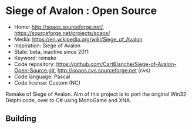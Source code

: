 # Siege of Avalon : Open Source

- Home: http://soaos.sourceforge.net/, https://sourceforge.net/projects/soaos/
- Media: https://en.wikipedia.org/wiki/Siege_of_Avalon
- Inspiration: Siege of Avalon
- State: beta, inactive since 2011
- Keyword: remake
- Code repository: https://github.com/CartBlanche/Siege-of-Avalon-Open-Source.git, http://soaos.cvs.sourceforge.net (cvs)
- Code language: Pascal
- Code license: Custom (NC)

Remake of Siege of Avalon.
Aim of this project is to port the original Win32 Delphi code, over to C# using MonoGame and XNA.

## Building
